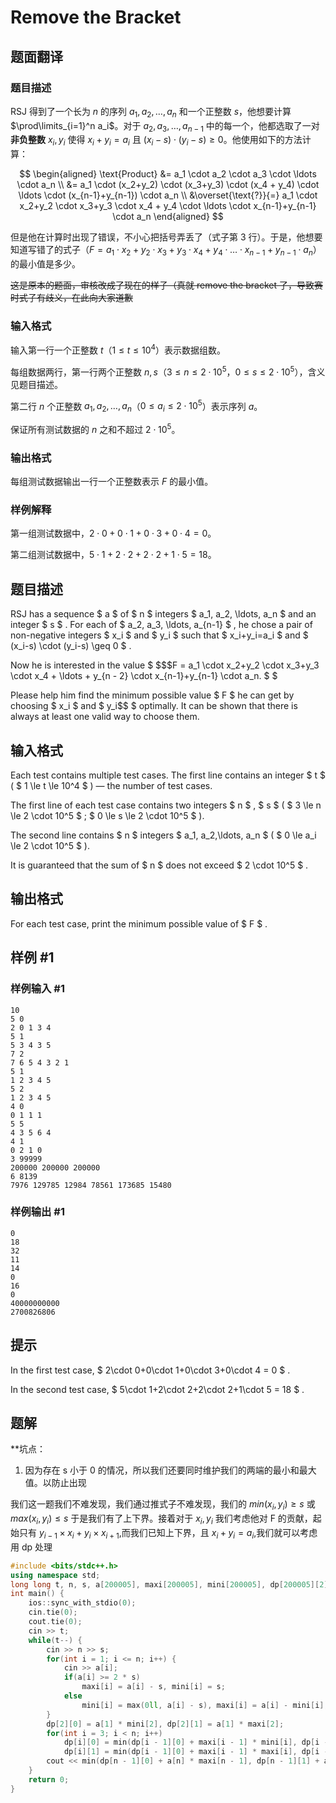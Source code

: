 # Remove the Bracket

## 题面翻译

### 题目描述

RSJ 得到了一个长为 $n$ 的序列 $a_1,a_2, \ldots, a_n$ 和一个正整数 $s$，他想要计算 $\prod\limits_{i=1}^n a_i$。对于 $a_2,a_3, \ldots, a_{n-1}$ 中的每一个，他都选取了一对**非负整数** $x_i,y_i$ 使得 $x_i + y_i = a_i$ 且 $(x_i-s) \cdot (y_i-s) \geq 0$。他使用如下的方法计算：

$$
\begin{aligned}
\text{Product} &= a_1 \cdot a_2 \cdot a_3 \cdot \ldots \cdot a_n \\
&= a_1 \cdot (x_2+y_2) \cdot (x_3+y_3) \cdot (x_4 + y_4) \cdot \ldots \cdot (x_{n-1}+y_{n-1}) \cdot a_n \\
&\overset{\text{?}}{=} a_1 \cdot x_2+y_2 \cdot x_3+y_3 \cdot x_4 + y_4 \cdot \ldots \cdot x_{n-1}+y_{n-1} \cdot a_n
\end{aligned}
$$

但是他在计算时出现了错误，不小心把括号弄丢了（式子第 $3$ 行）。于是，他想要知道写错了的式子（$F = a_1 \cdot x_2+y_2 \cdot x_3+y_3 \cdot x_4 + y_4 \cdot \ldots \cdot x_{n-1}+y_{n-1} \cdot a_n$）的最小值是多少。

~~这是原本的题面，审核改成了现在的样子（真就 remove the bracket 了，导致赛时式子有歧义，在此向大家道歉~~

### 输入格式

输入第一行一个正整数 $t$（$1\le t\le 10^4$）表示数据组数。

每组数据两行，第一行两个正整数 $n,s$（$3 \le n \le 2 \cdot 10^5$，$0 \le s \le 2 \cdot 10^5$），含义见题目描述。

第二行 $n$ 个正整数 $a_1,a_2,\ldots,a_n$（$0 \le a_i \le 2 \cdot 10^5$）表示序列 $a$。

保证所有测试数据的 $n$ 之和不超过 $2\cdot 10^5$。

### 输出格式

每组测试数据输出一行一个正整数表示 $F$ 的最小值。

### 样例解释

第一组测试数据中，$2\cdot 0+0\cdot 1+0\cdot 3+0\cdot 4 = 0$。

第二组测试数据中，$5\cdot 1+2\cdot 2+2\cdot 2+1\cdot 5 = 18$。

## 题目描述

RSJ has a sequence $ a $ of $ n $ integers $ a_1, a_2, \ldots, a_n $ and an integer $ s $ . For each of $ a_2, a_3, \ldots, a_{n-1} $ , he chose a pair of non-negative integers $ x_i $ and $ y_i $ such that $ x_i+y_i=a_i $ and $ (x_i-s) \cdot (y_i-s) \geq 0 $ .

Now he is interested in the value $ $$$F = a_1 \cdot x_2+y_2 \cdot x_3+y_3 \cdot x_4 + \ldots + y_{n - 2} \cdot x_{n-1}+y_{n-1} \cdot a_n. $ $ </p><p>Please help him find the minimum possible value  $ F $  he can get by choosing  $ x\_i $  and  $ y\_i$$ $ optimally. It can be shown that there is always at least one valid way to choose them.

## 输入格式

Each test contains multiple test cases. The first line contains an integer $ t $ ( $ 1 \le t \le 10^4 $ ) — the number of test cases.

The first line of each test case contains two integers $ n $ , $ s $ ( $ 3 \le n \le 2 \cdot 10^5 $ ; $ 0 \le s \le 2 \cdot 10^5 $ ).

The second line contains $ n $ integers $ a_1, a_2,\ldots, a_n $ ( $ 0 \le a_i \le 2 \cdot 10^5 $ ).

It is guaranteed that the sum of $ n $ does not exceed $ 2 \cdot 10^5 $ .

## 输出格式

For each test case, print the minimum possible value of $ F $ .

## 样例 #1

### 样例输入 #1

```
10
5 0
2 0 1 3 4
5 1
5 3 4 3 5
7 2
7 6 5 4 3 2 1
5 1
1 2 3 4 5
5 2
1 2 3 4 5
4 0
0 1 1 1
5 5
4 3 5 6 4
4 1
0 2 1 0
3 99999
200000 200000 200000
6 8139
7976 129785 12984 78561 173685 15480
```

### 样例输出 #1

```
0
18
32
11
14
0
16
0
40000000000
2700826806
```

## 提示

In the first test case, $ 2\cdot 0+0\cdot 1+0\cdot 3+0\cdot 4 = 0 $ .

In the second test case, $ 5\cdot 1+2\cdot 2+2\cdot 2+1\cdot 5 = 18 $ .

## 题解
**坑点：
1. 因为存在 s 小于 0 的情况，所以我们还要同时维护我们的两端的最小和最大值。以防止出现

我们这一题我们不难发现，我们通过推式子不难发现，我们的 $min(x_{i},y_{i})\geq s$ 或 $max(x_{i},y_{i})\leq s$ 于是我们有了上下界。接着对于 $x_{i},y_{i}$ 我们考虑他对 F 的贡献，起始只有 $y_{i-1}\times x_{i}+y_{i}\times x_{i+1}$,而我们已知上下界，且 $x_{i}+y_{i}=a_{i}$,我们就可以考虑用 dp 处理


```cpp
#include <bits/stdc++.h>
using namespace std;
long long t, n, s, a[200005], maxi[200005], mini[200005], dp[200005][2];
int main() {
    ios::sync_with_stdio(0);
    cin.tie(0);
    cout.tie(0);
    cin >> t;
    while(t--) {
        cin >> n >> s;
        for(int i = 1; i <= n; i++) {
            cin >> a[i];
            if(a[i] >= 2 * s)
                maxi[i] = a[i] - s, mini[i] = s;
            else
                mini[i] = max(0ll, a[i] - s), maxi[i] = a[i] - mini[i];
        }
        dp[2][0] = a[1] * mini[2], dp[2][1] = a[1] * maxi[2];
        for(int i = 3; i < n; i++)
            dp[i][0] = min(dp[i - 1][0] + maxi[i - 1] * mini[i], dp[i - 1][1] + mini[i - 1] * mini[i]);
            dp[i][1] = min(dp[i - 1][0] + maxi[i - 1] * maxi[i], dp[i - 1][1] + mini[i - 1] * maxi[i]);
        cout << min(dp[n - 1][0] + a[n] * maxi[n - 1], dp[n - 1][1] + a[n] * mini[n - 1]) << '\n';
    }
    return 0;
}
```
